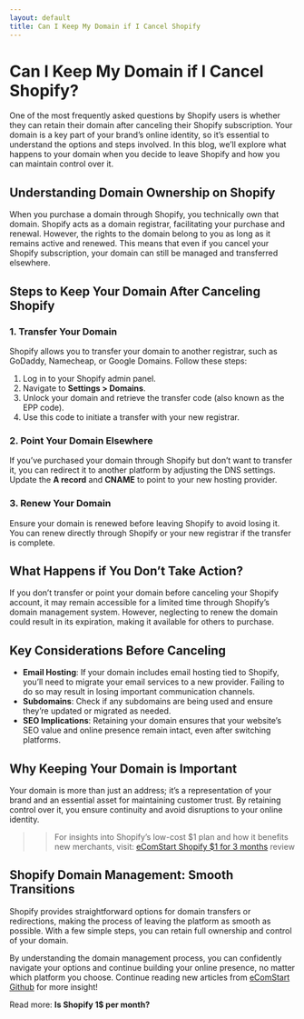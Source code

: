 ```yaml
---
layout: default
title: Can I Keep My Domain if I Cancel Shopify
---
```



# Can I Keep My Domain if I Cancel Shopify?

One of the most frequently asked questions by Shopify users is whether they can retain their domain after canceling their Shopify subscription. Your domain is a key part of your brand’s online identity, so it’s essential to understand the options and steps involved. In this blog, we’ll explore what happens to your domain when you decide to leave Shopify and how you can maintain control over it.

## Understanding Domain Ownership on Shopify

When you purchase a domain through Shopify, you technically own that domain. Shopify acts as a domain registrar, facilitating your purchase and renewal. However, the rights to the domain belong to you as long as it remains active and renewed. This means that even if you cancel your Shopify subscription, your domain can still be managed and transferred elsewhere.

## Steps to Keep Your Domain After Canceling Shopify

### 1. Transfer Your Domain
Shopify allows you to transfer your domain to another registrar, such as GoDaddy, Namecheap, or Google Domains. Follow these steps:

1. Log in to your Shopify admin panel.
2. Navigate to **Settings > Domains**.
3. Unlock your domain and retrieve the transfer code (also known as the EPP code).
4. Use this code to initiate a transfer with your new registrar.

### 2. Point Your Domain Elsewhere
If you’ve purchased your domain through Shopify but don’t want to transfer it, you can redirect it to another platform by adjusting the DNS settings. Update the **A record** and **CNAME** to point to your new hosting provider.

### 3. Renew Your Domain
Ensure your domain is renewed before leaving Shopify to avoid losing it. You can renew directly through Shopify or your new registrar if the transfer is complete.

## What Happens if You Don’t Take Action?

If you don’t transfer or point your domain before canceling your Shopify account, it may remain accessible for a limited time through Shopify’s domain management system. However, neglecting to renew the domain could result in its expiration, making it available for others to purchase.

## Key Considerations Before Canceling

- **Email Hosting**: If your domain includes email hosting tied to Shopify, you’ll need to migrate your email services to a new provider. Failing to do so may result in losing important communication channels.
- **Subdomains**: Check if any subdomains are being used and ensure they’re updated or migrated as needed.
- **SEO Implications**: Retaining your domain ensures that your website’s SEO value and online presence remain intact, even after switching platforms.

## Why Keeping Your Domain is Important

Your domain is more than just an address; it’s a representation of your brand and an essential asset for maintaining customer trust. By retaining control over it, you ensure continuity and avoid disruptions to your online identity.

>> For insights into Shopify’s low-cost $1 plan and how it benefits new merchants, visit: [eComStart Shopify $1 for 3 months](https://ecomstart.io/shopify-1-dollar/) review

## Shopify Domain Management: Smooth Transitions

Shopify provides straightforward options for domain transfers or redirections, making the process of leaving the platform as smooth as possible. With a few simple steps, you can retain full ownership and control of your domain.

By understanding the domain management process, you can confidently navigate your options and continue building your online presence, no matter which platform you choose. Continue reading new articles from [eComStart Github](https://ecomstart.github.io/) for more insight!

Read more: **Is Shopify 1$ per month?**
